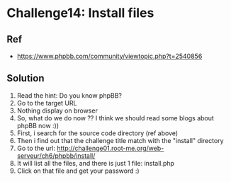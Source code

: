 # Challenge14: Install files

## Ref
+ https://www.phpbb.com/community/viewtopic.php?t=2540856

## Solution

1. Read the hint: Do you know phpBB?
2. Go to the target URL
3. Nothing display on browser
4. So, what do we do now ?? I think we should read some blogs about phpBB now :))
5. First, i search for the source code directory (ref above)
6. Then i find out that the challenge title match with the "install" directory
7. Go to the url: http://challenge01.root-me.org/web-serveur/ch6/phpbb/install/
8. It will list all the files, and there is just 1 file: install.php
9. Click on that file and get your password :)
